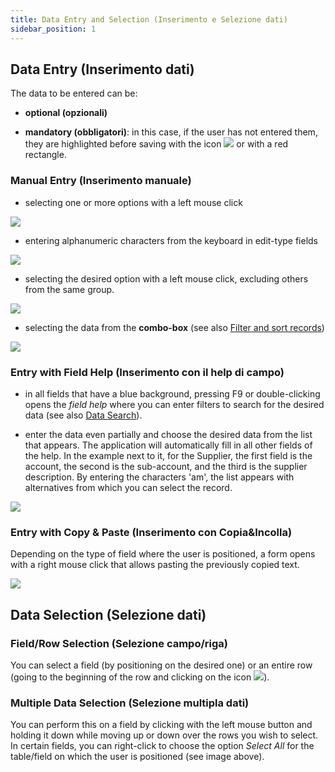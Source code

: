 ```yaml
---
title: Data Entry and Selection (Inserimento e Selezione dati)
sidebar_position: 1
---
```


## Data Entry (Inserimento dati)

The data to be entered can be:

- **optional (opzionali)**

- **mandatory (obbligatori)**: in this case, if the user has not entered them, they are highlighted before saving with the icon ![](/img/it-it/guide/operations-with-data/manual-entry-or-help-and-data-selection/image01.png) or with a red rectangle. 


### Manual Entry (Inserimento manuale)  

- selecting one or more options with a left mouse click 

<p align="center">

![](/img/it-it/guide/operations-with-data/manual-entry-or-help-and-data-selection/image03.png)  

</p>

- entering alphanumeric characters from the keyboard in edit-type fields  

<p align="center">

![](/img/it-it/guide/operations-with-data/manual-entry-or-help-and-data-selection/image04.png)  

</p>

- selecting the desired option with a left mouse click, excluding others from the same group.  

<p align="center">

![](/img/it-it/guide/operations-with-data/manual-entry-or-help-and-data-selection/image05.png)  

</p>

- selecting the data from the **combo-box** (see also  [Filter and sort records](/docs/guide/common/operations-with-data/filter-sort-and-other-operations-with-records-in-grids))  

<p align="center">

![](/img/it-it/guide/operations-with-data/manual-entry-or-help-and-data-selection/image06.png)  

</p>

### Entry with Field Help (Inserimento con il help di campo)  

- in all fields that have a blue background, pressing F9 or double-clicking opens the *field help* where you can enter filters to search for the desired data (see also  [Data Search](/docs/guide/common/operations-with-data/data-search-in-read-only-forms)).  

- enter the data even partially and choose the desired data from the list that appears. The application will automatically fill in all other fields of the help. In the example next to it, for the Supplier, the first field is the account, the second is the sub-account, and the third is the supplier description. By entering the characters 'am', the list appears with alternatives from which you can select the record.   

<p align="center">

![](/img/it-it/guide/operations-with-data/manual-entry-or-help-and-data-selection/image08.png)  

</p>

### Entry with Copy & Paste (Inserimento con Copia&Incolla)  

Depending on the type of field where the user is positioned, a form opens with a right mouse click that allows pasting the previously copied text.  

<p align="center">

![](/img/it-it/guide/operations-with-data/manual-entry-or-help-and-data-selection/image09.png)  

</p>

## Data Selection (Selezione dati)

### Field/Row Selection (Selezione campo/riga)  
You can select a field (by positioning on the desired one) or an entire row (going to the beginning of the row and clicking on the icon ![](/img/it-it/guide/operations-with-data/manual-entry-or-help-and-data-selection/image10.png)).

### Multiple Data Selection (Selezione multipla dati)  
You can perform this on a field by clicking with the left mouse button and holding it down while moving up or down over the rows you wish to select. In certain fields, you can right-click to choose the option *Select All* for the table/field on which the user is positioned (see image above).